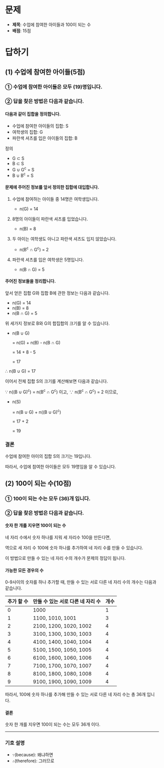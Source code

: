 # 문제

-   **제목**: 수업에 참여한 아이들과 100이 되는 수
-   **배점**: 15점

# 답하기

## (1) 수업에 참여한 아이들(5점)

### ① 수업에 참여한 아이들은 모두 (19)명입니다.

### ② 답을 찾은 방법은 다음과 같습니다.

#### 다음과 같이 집합을 정의합니다.

-   수업에 참여한 아이들의 집합: S
-   여학생의 집합: G
-   파란색 셔츠를 입은 아이들의 집합: B

정의

-   G ⊂ S
-   B ⊂ S
-   G ∪ G<sup>c</sup> = S
-   B ∪ B<sup>c</sup> = S

#### 문제에 주어진 정보를 앞서 정의한 집합에 대입합니다.

1.  수업에 참여하는 아이들 중 14명은 여학생입니다.
    -   n(G) = 14

1.  8명의 아이들이 파란색 셔츠를 입었습니다.
    -   n(B) = 8

1.  두 아이는 여학생도 아니고 파란색 셔츠도 입지 않았습니다.
    -   n(B<sup>c</sup> ∩ G<sup>c</sup>) = 2

1.  파란색 셔츠를 입은 여학생은 5명입니다.
    -   n(B ∩ G) = 5

#### 주어진 정보들을 정리합니다.

앞서 얻은 집합 G와 집합 B에 관한 정보는 다음과 같습니다.

-   n(G) = 14
-   n(B) = 8
-   n(B ∩ G) = 5

위 세가지 정보로 B와 G의 합집합의 크기를 알 수 있습니다.

-   n(B ∪ G)

    = n(G) + n(B) - n(B ∩ G)

    = 14 + 8 - 5

    = 17

∴ n(B ∪ G) = 17

이어서 전체 집합 S의 크기를 계산해보면 다음과 같습니다.

∵ n((B ∪ G)<sup>c</sup>) =  n(B<sup>c</sup> ∩ G<sup>c</sup>) 이고,
∵ n(B<sup>c</sup> ∩ G<sup>c</sup>) = 2 이므로,

-   n(S)

    = n(B ∪ G) + n((B ∪ G)<sup>c</sup>)

    = 17 + 2

    = 19

### 결론

수업에 참여한 아이의 집합 S의 크기는 19입니다.

따라서, 수업에 참여한 아이들은 모두 19명임을 알 수 있습니다.

## (2) 100이 되는 수(10점)

### ① 100이 되는 수는 모두 (36)개 입니다.

### ② 답을 찾은 방법은 다음과 같습니다.

#### 숫자 한 개를 지우면 100이 되는 수

네 자리 수에서 숫자 하나를 지워 세 자리수 100을 만든다면,

역으로 세 자리 수 100에 숫자 하나를 추가하여 네 자리 수를 만들 수 있습니다.

이 방법으로 만들 수 있는 네 자리 수의 개수가 문제의 정답이 됩니다.

#### 가능한 모든 경우의 수

0-9사이의 숫자를 하나 추가할 때, 만들 수 있는 서로 다른 네 자리 수의 개수는 다음과 같습니다.

| 추가 할 수 | 만들 수 있는 서로 다른 네 자리 수         | 개수  |
| ------ | ---------------------- | --- |
| 0      | 1000                   | 1   |
| 1      | 1100, 1010, 1001       | 3   |
| 2      | 2100, 1200, 1020, 1002 | 4   |
| 3      | 3100, 1300, 1030, 1003 | 4   |
| 4      | 4100, 1400, 1040, 1004 | 4   |
| 5      | 5100, 1500, 1050, 1005 | 4   |
| 6      | 6100, 1600, 1060, 1006 | 4   |
| 7      | 7100, 1700, 1070, 1007 | 4   |
| 8      | 8100, 1800, 1080, 1008 | 4   |
| 9      | 9100, 1900, 1090, 1009 | 4   |

따라서, 100에 숫자 하나를 추가해 만들 수 있는 서로 다른 네 자리 수는 총 36개 입니다.

#### 결론

숫자 한 개를 지우면 100이 되는 수는 모두 36개 이다.

* * *

### 기호 설명

-   `∵`(because): 왜냐하면
-   `∴`(therefore): 그러므로